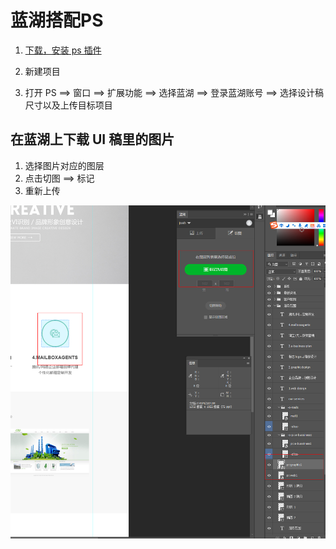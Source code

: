 # 蓝湖搭配PS

1. [下载，安装 ps 插件](https://lanhuapp.com/ps?comeFrom=%E9%A1%B9%E7%9B%AE%E5%88%97%E8%A1%A8_%E5%8F%B3%E4%B8%8A)

2. 新建项目

3. 打开 PS ==> 窗口 ==> 扩展功能 ==> 选择蓝湖 ==> 登录蓝湖账号  ==> 选择设计稿尺寸以及上传目标项目

## 在蓝湖上下载 UI 稿里的图片

1. 选择图片对应的图层
2. 点击切图 ==> 标记
3. 重新上传

![](imgs/4.png)
